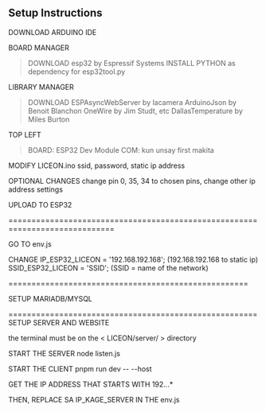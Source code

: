 ## Setup Instructions

DOWNLOAD ARDUINO IDE

BOARD MANAGER
> DOWNLOAD esp32 by Espressif Systems
> INSTALL PYTHON as dependency for esp32tool.py

LIBRARY MANAGER
> DOWNLOAD ESPAsyncWebServer by lacamera
> ArduinoJson by Benoit Blanchon
> OneWire by Jim Studt, etc
> DallasTemperature by Miles Burton

TOP LEFT
> BOARD: ESP32 Dev Module
> COM: kun unsay first makita

MODIFY LICEON.ino
ssid, password, static ip address

OPTIONAL CHANGES
change pin 0, 35, 34 to chosen pins, change other ip address settings

UPLOAD TO ESP32

=============================================================================

GO TO env.js

CHANGE 
IP_ESP32_LICEON = '192.168.192.168'; (192.168.192.168 to static ip)
SSID_ESP32_LICEON = 'SSID'; (SSID = name of the network)

====================================================

SETUP MARIADB/MYSQL

======================================================
SETUP SERVER AND WEBSITE

the terminal must be on the < LICEON/server/ > directory

START THE SERVER
node listen.js

START THE CLIENT
pnpm run dev -- --host

GET THE IP ADDRESS THAT STARTS WITH 192.*.*.*

THEN, REPLACE SA IP_KAGE_SERVER IN THE env.js



